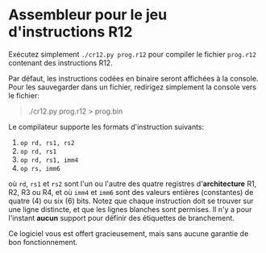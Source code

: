 # Assembleur pour le jeu d'instructions R12

Exécutez simplement `./cr12.py prog.r12` pour compiler le fichier `prog.r12` contenant des instructions R12.

Par défaut, les instructions codées en binaire seront affichées à la console. Pour les sauvegarder dans un fichier,
redirigez simplement la console vers le fichier:

  > ./cr12.py prog.r12 > prog.bin

Le compilateur supporte les formats d'instruction suivants:
1. `op rd, rs1, rs2`
2. `op rd, rs1`
3. `op rd, rs1, imm4`
4. `op rs, imm6`

où `rd`, `rs1` et `rs2` sont l'un ou l'autre des quatre registres d'**architecture** R1, R2, R3 ou R4,
et où `imm4` et `imm6` sont des valeurs entières (constantes) de quatre (4) ou six (6) bits.
Notez que chaque instruction doit se trouver sur une ligne distincte, et que les lignes blanches
sont permises. Il n'y a pour l'instant **aucun** support pour définir des étiquettes de branchement.

Ce logiciel vous est offert gracieusement, mais sans aucune garantie de bon fonctionnement.
